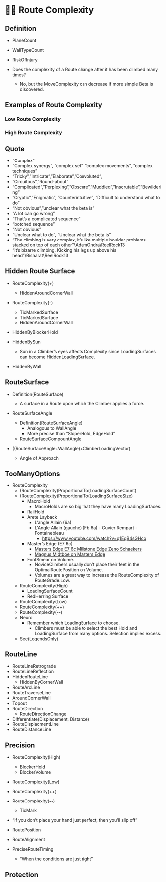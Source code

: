 # 🔷🔺 <route>Route</route> Complexity

## Definition

- PlaneCount
- WallTypeCount
- RiskOfInjury


- Does the complexity of a Route change after it has been climbed many times?
    - No, but the MoveComplexity can decrease if more simple Beta is discovered.


## Examples of <route>Route</route> Complexity


### Low <route>Route</route> Complexity



### High <route>Route</route> Complexity

## Quote

- “Complex”
- “Complex synergy”, “complex set”, “complex movements”, “complex techniques”
- “Tricky”,”Intricate”,”Elaborate”,”Convoluted”,
- ”Circuitous”,”Round-about”
- “Complicated”,”Perplexing”,”Obscure”,”Muddled”,”Inscrutable”,”Bewildering”
- ”Cryptic”,”Enigmatic”, ”Counterintuitive”, “Difficult to understand what to do”
- “Not obvious”,”unclear what the beta is”
- “A lot can go wrong”
- “That’s a complicated sequence”
- “botched sequence”
- “Not obvious”
- “Unclear what to do”, “Unclear what the beta is”
- “The climbing is very complex, it’s like multiple boulder problems stacked on top of each other”\AdamOndra\ReelRock13
- “It’s bizarre climbing. Kicking his legs up above his head”\Bisharat\ReelRock13

## Hidden Route Surface

- RouteComplexity(+)
    - HiddenAroundCornerWall
- RouteComplexity(-)
    - TicMarkedSurface
    - TicMarkedSurface
    - HiddenAroundCornerWall

- HiddenByBlockerHold
- HiddenBySun
    - Sun in a Climber’s eyes affects Complexity since LoadingSurfaces can become HiddenLoadingSurface.
- HiddenByWall

## RouteSurface
- Definition(RouteSurface)
    - A surface in a Route upon which the Climber applies a force.

- RouteSurfaceAngle
    - Definition(RouteSurfaceAngle)
        - Analogous to WallAngle
        - More precise than “SloperHold, EdgeHold”
    - RouteSurfaceCompountAngle
- ((RouteSurfaceAngle+WallAngle)+ClimberLoadingVector)
    - Angle of Approach


## TooManyOptions

- RouteComplexity
    - (RouteComplexity)ProportionalTo(LoadingSurfaceCount)
    - (RouteComplexity)ProportionalTo(LoadingSurfaceSize)
        - MacroHold
            - MacroHolds are so big that they have many LoadingSurfaces.
        - RailHold
        - Arete Layback
            - L’angle Allain (6a)
            - L'Angle Allain (gauche) (Fb 6a) - Cuvier Rempart - Fontainebleau
                -  https://www.youtube.com/watch?v=q1EqB4sGHco
        - Master’s Edge (E7 6c)
            - [Masters Edge E7 6c Millstone Edge Zeno Schaekers](https://www.youtube.com/watch?v=NpwfMAnwSWw)
            - [Magnus Midtboe on Masters Edge](https://www.youtube.com/watch?v=Ij9_41yNdS4)
        - FootSmear on Volume.
            - NoviceClimbers usually don’t place their feet in the OptimalRoutePosition on Volume.
            - Volumes are a great way to increase the RouteComplexity of RouteGrade.Low.
    - RouteComplexity(High)
        - LoadingSurfaceCount
        - RedHerring Surface
    - RouteComplexity(Low)
    - RouteComplexity(++)
    - RouteComplexity(--)
    - Neuro
        - Remember which LoadingSurface to choose.
            - Climbers must be able to select the best Hold and LoadingSurface from many options. Selection implies excess.
    - See(LegendsOnly)

## RouteLine
- RouteLineRetrograde
- RouteLineReflection
- HiddenRouteLine
    - HiddenByCornerWall
- RouteArcLine
- RouteTraverseLine
- AroundCornerWall
- Topout
- RouteDirection
    - RouteDirectionChange
- Differentiate(Displacement, Distance)
- RouteDisplacmentLine
- RouteDistanceLine



## Precision

- RouteComplexity(High)
    - BlockerHold
    - BlockerVolume
- RouteComplexity(Low)
- RouteComplexity(++)
- RouteComplexity(--)
    - TicMark
- “If you don’t place your hand just perfect, then you’ll slip off”

- RoutePosition
- RouteAlignment
- PreciseRouteTiming
    - “When the conditions are just right”


## Protection
